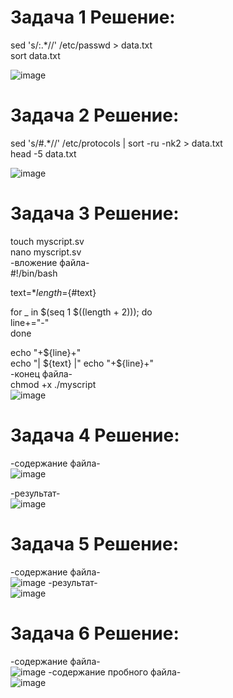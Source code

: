 # Задача 1 Решение:

sed 's/:.*//' /etc/passwd > data.txt   
sort data.txt 

![image](https://github.com/user-attachments/assets/f25d0384-7a90-44db-99de-b386ddf57222)

# Задача 2 Решение:

sed 's/#.*//' /etc/protocols | sort -ru -nk2 > data.txt  
head -5 data.txt

![image](https://github.com/user-attachments/assets/0c26160e-8ac9-4e1b-8a42-dab7a778c387)

# Задача 3 Решение:

touch myscript.sv  
nano myscript.sv  
-вложение файла-  
#!/bin/bash  
  
text=$*  
length=${#text}  


for _ in \$(seq 1 \$((length + 2))); do  
    line+="-"  
done  
  
echo "+${line}+"  
echo "| ${text} |"  
echo "+${line}+"  
-конец файла-  
chmod +x ./myscript  
![image](https://github.com/user-attachments/assets/a1abfd77-7340-4a72-959c-39d16fb6b31f)


# Задача 4 Решение:
-содержание файла-  
![image](https://github.com/user-attachments/assets/2483513c-a5d1-4c12-862c-9e54f6675078)

-результат-  
![image](https://github.com/user-attachments/assets/41d92743-2690-4e14-866d-bbe40bff3dc1)

# Задача 5 Решение:
-содержание файла-  
![image](https://github.com/user-attachments/assets/f07f8732-b76c-41e2-9108-c00e856144d2)
-результат-  
![image](https://github.com/user-attachments/assets/a39cb1bd-a077-4683-88a8-cafad8ff6180)

# Задача 6 Решение:
-содержание файла-  
![image](https://github.com/user-attachments/assets/72069a73-d028-457b-af1e-be82fda7e1f5)
-содержание пробного файла-  
![image](https://github.com/user-attachments/assets/d3c4310a-399f-4589-ad3b-4dc8ae1ba862)

